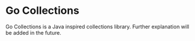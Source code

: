 # Go Collections
Go Collections is a Java inspired collections library. Further explanation will be added in the future. 

